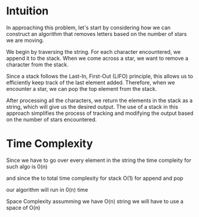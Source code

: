 # Intuition

In approaching this problem, let's start by considering how we can construct an algorithm that removes letters based on the number of stars we are moving.

We begin by traversing the string. For each character encountered, we append it to the stack. When we come across a star, we want to remove a character from the stack.

Since a stack follows the Last-In, First-Out (LIFO) principle, this allows us to efficiently keep track of the last element added. Therefore, when we encounter a star, we can pop the top element from the stack.

After processing all the characters, we return the elements in the stack as a string, which will give us the desired output. The use of a stack in this approach simplifies the process of tracking and modifying the output based on the number of stars encountered.


# Time Complexity 
Since we have to go over every  element in the string  the time compleity for such algo is 0(n)

and since the to total time complexity for stack O(1) for append and pop 

our algorithm will run in 0(n) time 


Space Complexity assumming we have O(n) string we will have to use a space of O(n)
